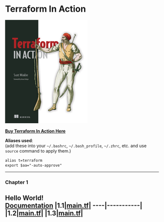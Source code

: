# Terraform In Action
![Terraform In Action](tia.png)

[**Buy Terraform In Action Here**](https://www.manning.com/books/terraform-in-action?query=terraform%20in%20action)

**Aliases used**:  
(add these into your `~/.bashrc`, `~/.bash_profile`, `~/.zhrc`, etc. and use `source` command to apply them.)
```
alias t=terraform
export $aa="-auto-approve"
```
---
### Chapter 1
##
**Hello World!**  
[**Documentation**](https://github.com/devdot4/terraform-in-action/tree/main/chapter-1/listing-1#chapter-1)
|1.1|[main.tf](chapter-1/listing-1/1.1/main.tf)|
----|-----------|
|**1.2**|[**main.tf**](chapter-1/listing-1/1.2/main.tf)|
|**1.3**|[**main.tf**](chapter-1/listing-1/1.3/main.tf)|
---